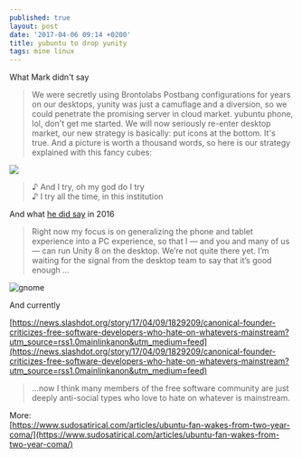 ```yaml
---
published: true
layout: post
date: '2017-04-06 09:14 +0200'
title: yubuntu to drop yunity
tags: mine linux
---
```

What Mark didn't say

> We were secretly using Brontolabs Postbang configurations for years on our desktops, yunity was just a camuflage and a diversion, so we could penetrate the promising server in cloud market. yubuntu phone, lol, don't get me started. We will now seriously re-enter desktop market, our new strategy is basically: put icons at the bottom. It's true. And a picture is worth a thousand words, so here is our strategy explained with this fancy cubes:

![](https://insights.ubuntu.com/wp-content/uploads/226b/Snappy-Core-in-the-Cloud.png)

> ♪ And I try, oh my god do I try  
> ♪ I try all the time, in this institution

And what [he did say](http://www.omgubuntu.co.uk/2016/05/mark-shuttle-worth-talks-ubuntu-phone-snappy) in 2016

> Right now my focus is on generalizing the phone and tablet experience into a PC experience, so that I — and you and many of us — can run Unity 8 on the desktop. We’re not quite there yet. I’m waiting for the signal from the desktop team to say that it’s good enough ...

![gnome](https://upload.wikimedia.org/wikipedia/commons/6/68/Gnomelogo.svg)

And currently

[https://news.slashdot.org/story/17/04/09/1829209/canonical-founder-criticizes-free-software-developers-who-hate-on-whatevers-mainstream?utm_source=rss1.0mainlinkanon&utm_medium=feed](https://news.slashdot.org/story/17/04/09/1829209/canonical-founder-criticizes-free-software-developers-who-hate-on-whatevers-mainstream?utm_source=rss1.0mainlinkanon&utm_medium=feed)

> ...now I think many members of the free software community are just deeply anti-social types who love to hate on whatever is mainstream.

More:  
[https://www.sudosatirical.com/articles/ubuntu-fan-wakes-from-two-year-coma/](https://www.sudosatirical.com/articles/ubuntu-fan-wakes-from-two-year-coma/)

